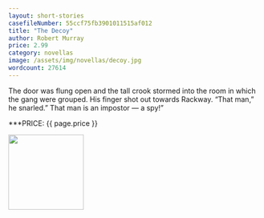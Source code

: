 ```yaml
---
layout: short-stories
casefileNumber: 55ccf75fb3901011515af012
title: "The Decoy"
author: Robert Murray
price: 2.99
category: novellas
image: /assets/img/novellas/decoy.jpg
wordcount: 27614
---
```


The door was flung open and the tall crook stormed into the room in which the gang were grouped. His finger shot out towards Rackway. “That man,” he snarled.” That man is an impostor — a spy!”

***PRICE: {{ page.price }}

<a href="https://transactions.sendowl.com/packages/32886/8695C23E/add_to_cart" rel="nofollow"><img style="width: 150px;" src="https://transactions.sendowl.com/assets/external/add-to-cart.png" /></a><script type="text/javascript" src="https://transactions.sendowl.com/assets/sendowl.js" ></script>